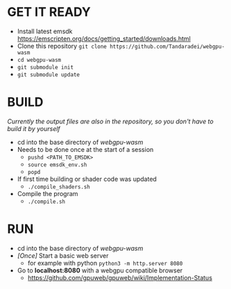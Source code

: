 # GET IT READY
* Install latest emsdk https://emscripten.org/docs/getting_started/downloads.html
* Clone this repository `git clone https://github.com/Tandaradei/webgpu-wasm`
* `cd webgpu-wasm`
* `git submodule init`
* `git submodule update`

# BUILD
*Currently the output files are also in the repository, so you don't have to build it by yourself*
* cd into the base directory of *webgpu-wasm*
* Needs to be done once at the start of a session
    * `pushd <PATH_TO_EMSDK>`
    * `source emsdk_env.sh`
    * `popd`
* If first time building or shader code was updated
    * `./compile_shaders.sh`
* Compile the program
    * `./compile.sh`

# RUN
* cd into the base directory of *webgpu-wasm*
* *[Once]* Start a basic web server
    * for example with python `python3 -m http.server 8080`
* Go to **localhost:8080** with a webgpu compatible browser
    * https://github.com/gpuweb/gpuweb/wiki/Implementation-Status